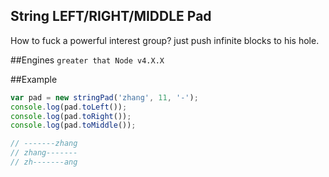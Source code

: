 String **LEFT/RIGHT/MIDDLE** Pad 
-----------------------------------
How to fuck a powerful interest group?
just push infinite blocks to his hole.

##Engines
`greater that Node v4.X.X`

##Example 
```javascript
var pad = new stringPad('zhang', 11, '-');
console.log(pad.toLeft());
console.log(pad.toRight());
console.log(pad.toMiddle());

// -------zhang
// zhang-------
// zh-------ang
```